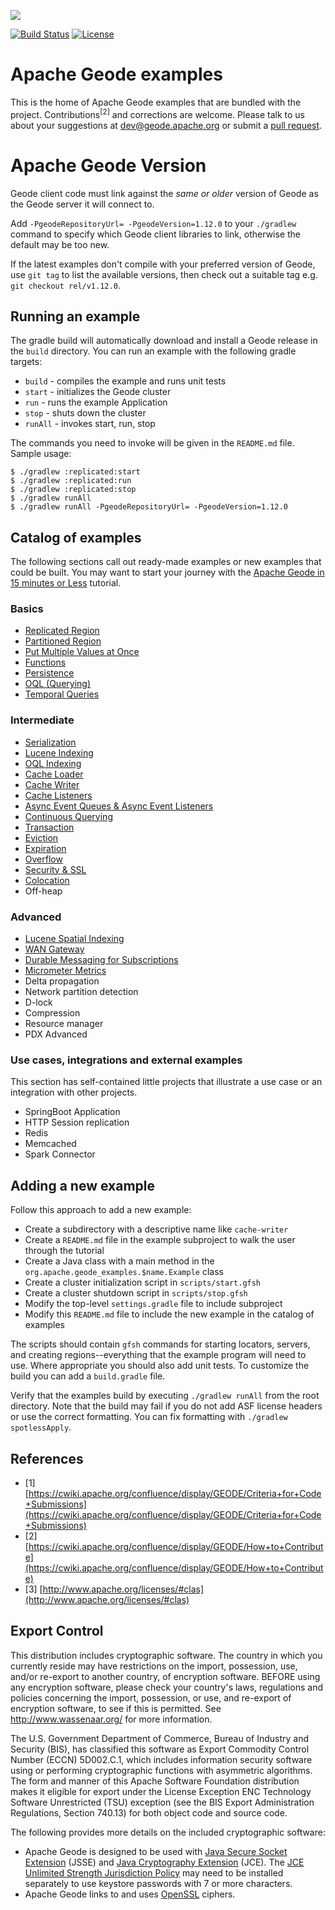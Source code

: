 <!--
Licensed to the Apache Software Foundation (ASF) under one or more
contributor license agreements.  See the NOTICE file distributed with
this work for additional information regarding copyright ownership.
The ASF licenses this file to You under the Apache License, Version 2.0
(the "License"); you may not use this file except in compliance with
the License.  You may obtain a copy of the License at

     http://www.apache.org/licenses/LICENSE-2.0

Unless required by applicable law or agreed to in writing, software
distributed under the License is distributed on an "AS IS" BASIS,
WITHOUT WARRANTIES OR CONDITIONS OF ANY KIND, either express or implied.
See the License for the specific language governing permissions and
limitations under the License.
-->

[<img src="https://geode.apache.org/img/apache_geode_logo.png" align="center"/>](http://geode.apache.org)

[![Build Status](https://api.travis-ci.org/apache/geode-examples.svg?branch=develop)](https://travis-ci.org.apache.geode_examples) [![License](https://img.shields.io/badge/License-Apache%202.0-blue.svg)](https://www.apache.org/licenses/LICENSE-2.0)

# Apache Geode examples

This is the home of Apache Geode examples that are bundled with the project.
Contributions<sup>[2]</sup> and corrections are welcome. Please talk to us
about your suggestions at [dev@geode.apache.org](mailto:dev@geode.apache.org)
or submit a [pull request](https://github.com/apache/geode/pull/new/develop).

# Apache Geode Version

Geode client code must link against the _same or older_ version of Geode as the Geode server it will connect to.

Add `-PgeodeRepositoryUrl= -PgeodeVersion=1.12.0` to your `./gradlew` command to specify which Geode client libraries to link, otherwise the default may be too new.

If the latest examples don't compile with your preferred version of Geode, use `git tag` to list the available versions, then check out a suitable tag e.g. `git checkout rel/v1.12.0`.

## Running an example

The gradle build will automatically download and install a Geode release in the
`build` directory. You can run an example with the following gradle targets:

* `build` - compiles the example and runs unit tests
* `start` - initializes the Geode cluster
* `run` - runs the example Application
* `stop` - shuts down the cluster
* `runAll` - invokes start, run, stop

The commands you need to invoke will be given in the `README.md` file. Sample
usage:

    $ ./gradlew :replicated:start
    $ ./gradlew :replicated:run
    $ ./gradlew :replicated:stop
    $ ./gradlew runAll
    $ ./gradlew runAll -PgeodeRepositoryUrl= -PgeodeVersion=1.12.0

## Catalog of examples

The following sections call out ready-made examples or new examples that could
be built. You may want to start your journey with the [Apache Geode in 15
minutes or
Less](http://geode.apache.org/docs/guide/13/getting_started/15_minute_quickstart_gfsh.html)
tutorial.

### Basics

*  [Replicated Region](replicated/README.md)
*  [Partitioned Region](partitioned/README.md)
*  [Put Multiple Values at Once](putall/README.md)
*  [Functions](functions/README.md)
*  [Persistence](persistence/README.md)
*  [OQL (Querying)](queries/README.md)
*  [Temporal Queries](temporal/README.md)

### Intermediate

*  [Serialization](serialization/README.md)
*  [Lucene Indexing](lucene/README.md)
*  [OQL Indexing](indexes/README.md)
*  [Cache Loader](loader/README.md)
*  [Cache Writer](writer/README.md)
*  [Cache Listeners](listener/README.md)
*  [Async Event Queues & Async Event Listeners](async/README.md)
*  [Continuous Querying](cq/README.md)
*  [Transaction](transaction/README.md)
*  [Eviction](eviction/README.md)
*  [Expiration](expiration/README.md)
*  [Overflow](overflow/README.md)
*  [Security & SSL](clientSecurity/README.md)
*  [Colocation](colocation/README.md)
*  Off-heap

### Advanced

*  [Lucene Spatial Indexing](luceneSpatial/README.md)
*  [WAN Gateway](wan/README.md)
*  [Durable Messaging for Subscriptions](durableMessaging/README.md)
*  [Micrometer Metrics](micrometerMetrics/README.md)
*  Delta propagation
*  Network partition detection
*  D-lock
*  Compression
*  Resource manager
*  PDX Advanced

### Use cases, integrations and external examples

This section has self-contained little projects that illustrate a use case or
an integration with other projects.

*  SpringBoot Application
*  HTTP Session replication
*  Redis
*  Memcached
*  Spark Connector

## Adding a new example

Follow this approach to add a new example:

* Create a subdirectory with a descriptive name like `cache-writer`
* Create a `README.md` file in the example subproject to walk the user through the tutorial
* Create a Java class with a main method in the `org.apache.geode_examples.$name.Example` class
* Create a cluster initialization script in `scripts/start.gfsh`
* Create a cluster shutdown script in `scripts/stop.gfsh`
* Modify the top-level `settings.gradle` file to include subproject
* Modify this `README.md` file to include the new example in the catalog of examples

The scripts should contain `gfsh` commands for starting locators, servers, and
creating regions--everything that the example program will need to use. Where
appropriate you should also add unit tests. To customize the build you can add
a `build.gradle` file.

Verify that the examples build by executing `./gradlew runAll` from the root directory.
Note that the build may fail if you do not add ASF license headers or use the
correct formatting. You can fix formatting with `./gradlew spotlessApply`.

## References

- [1]  [https://cwiki.apache.org/confluence/display/GEODE/Criteria+for+Code+Submissions](https://cwiki.apache.org/confluence/display/GEODE/Criteria+for+Code+Submissions)
- [2]  [https://cwiki.apache.org/confluence/display/GEODE/How+to+Contribute](https://cwiki.apache.org/confluence/display/GEODE/How+to+Contribute)
- [3]  [http://www.apache.org/licenses/#clas](http://www.apache.org/licenses/#clas)

## Export Control

This distribution includes cryptographic software.
The country in which you currently reside may have restrictions
on the import, possession, use, and/or re-export to another country,
of encryption software. BEFORE using any encryption software,
please check your country's laws, regulations and policies
concerning the import, possession, or use, and re-export of
encryption software, to see if this is permitted.
See <http://www.wassenaar.org/> for more information.

The U.S. Government Department of Commerce, Bureau of Industry and Security (BIS),
has classified this software as Export Commodity Control Number (ECCN) 5D002.C.1,
which includes information security software using or performing
cryptographic functions with asymmetric algorithms.
The form and manner of this Apache Software Foundation distribution makes
it eligible for export under the License Exception
ENC Technology Software Unrestricted (TSU) exception
(see the BIS Export Administration Regulations, Section 740.13)
for both object code and source code.

The following provides more details on the included cryptographic software:

* Apache Geode is designed to be used with
  [Java Secure Socket Extension](https://docs.oracle.com/javase/8/docs/technotes/guides/security/jsse/JSSERefGuide.html) (JSSE) and
  [Java Cryptography Extension](http://docs.oracle.com/javase/8/docs/technotes/guides/security/crypto/CryptoSpec.html) (JCE).
  The [JCE Unlimited Strength Jurisdiction Policy](http://www.oracle.com/technetwork/java/javase/downloads/jce8-download-2133166.html)
  may need to be installed separately to use keystore passwords with 7 or more characters.
* Apache Geode links to and uses [OpenSSL](https://www.openssl.org/) ciphers.
